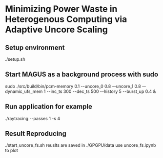 # Minimizing Power Waste in Heterogenous Computing via Adaptive Uncore Scaling

## Setup environment
./setup.sh

## Start MAGUS as a background process with sudo 
sudo ./src/build/bin/pcm-memory 0.1 --uncore_0 0.8 --uncore_1 0.8 --dynamic_ufs_mem 1 --inc_ts 300
--dec_ts 500 --history 5 --burst_up 0.4 &


## Run application for example
./raytracing --passes 1 -s 4


## Result Reproducing
./start_uncore_fs.sh 
reuslts are saved in ./GPGPU/data
use uncore_fs.ipynb to plot
